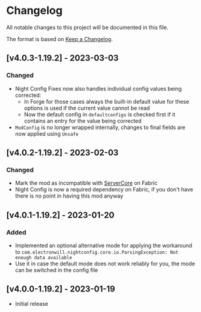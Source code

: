 # Changelog
All notable changes to this project will be documented in this file.

The format is based on [Keep a Changelog].

## [v4.0.3-1.19.2] - 2023-03-03
### Changed
- Night Config Fixes now also handles individual config values being corrected: 
  - In Forge for those cases always the built-in default value for these options is used if the current value cannot be read
  - Now the default config in `defaultconfigs` is checked first if it contains an entry for the value being corrected
- `ModConfig` is no longer wrapped internally, changes to final fields are now applied using `Unsafe`

## [v4.0.2-1.19.2] - 2023-02-03
### Changed
- Mark the mod as incompatible with [ServerCore](https://www.curseforge.com/minecraft/mc-mods/servercore) on Fabric
- Night Config is now a required dependency on Fabric, if you don't have there is no point in having this mod anyway

## [v4.0.1-1.19.2] - 2023-01-20
### Added
- Implemented an optional alternative mode for applying the workaround to `com.electronwill.nightconfig.core.io.ParsingException: Not enough data available`
- Use it in case the default mode does not work reliably for you, the mode can be switched in the config file

## [v4.0.0-1.19.2] - 2023-01-19
- Initial release

[Keep a Changelog]: https://keepachangelog.com/en/1.0.0/
